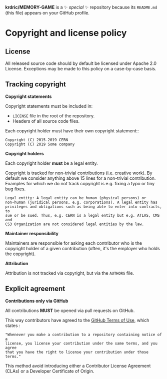 **krdric/MEMORY-GAME** is a ✨ _special_ ✨ repository because its `README.md` (this file) appears on your GitHub profile.

Copyright and license policy
============================

License
-------
All released source code should by default be licensed under Apache 2.0 License.
Exceptions may be made to this policy on a case-by-case basis.

Tracking copyright
------------------
**Copyright statements**

Copyright statements must be included in:

- ``LICENSE`` file in the root of the repository.
- Headers of all source code files.

Each copyright holder must have their own copyright statement::

    Copyright (C) 2015-2019 CERN
    Copyright (C) 2019 Some company

**Copyright holders**

Each copyright holder **must** be a legal entity.

Copyright is tracked for non-trivial contributions (i.e. creative work). By
default we consider anything above 15 lines for a non-trivial contribution.
Examples for which we do not track copyright is e.g. fixing a typo or tiny
bug fixes.


```
Legal entity: A legal entity can be human (physical persons) or
non-human (juridical persons, e.g. corporations). A legal entity has
privileges and obligations such as being able to enter into contracts, to
sue or be sued. Thus, e.g. CERN is a legal entity but e.g. ATLAS, CMS and
CS3 Organization are not considered legal entities by the law.
```

**Maintainer responsibility**

Maintainers are responsible for asking each contributor who is the copyright
holder of a given contribution (often, it's the employer who holds the
copyright).

**Attribution**

Attribution is not tracked via copyright, but via the ``AUTHORS`` file.



Explicit agreement
------------------
**Contributions only via GitHub**

All contributions **MUST** be opened via pull requests on GitHub.

This way contributors have agreed to the [GitHub Terms of Use](https://help.github.com/articles/github-terms-of-service/#6-contributions-under-repository-license),
which states :

```
"Whenever you make a contribution to a repository containing notice of a
license, you license your contribution under the same terms, and you agree
that you have the right to license your contribution under those terms."
```

This method avoid introducing either a Contributor License Agreement (CLAs) or
a Developer Certificate of Origin.
